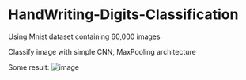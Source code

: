 # HandWriting-Digits-Classification
Using Mnist dataset containing 60,000 images

Classify image with simple CNN, MaxPooling architecture

Some result:
![image](https://user-images.githubusercontent.com/78094570/119347239-7310eb80-bcc5-11eb-8cc1-8fe83ffc5a6f.png)

